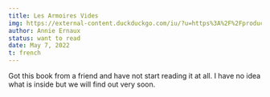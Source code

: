 ```yaml
---
title: Les Armoires Vides
img: https://external-content.duckduckgo.com/iu/?u=https%3A%2F%2Fproducts-images.di-static.com%2Fimage%2Fannie-ernaux-les-armoires-vides%2F9782070376001-475x500-1.jpg&f=1&nofb=1
author: Annie Ernaux
status: want to read
date: May 7, 2022
t: french
---
```


Got this book from a friend and have not start reading it at all. I have no idea what is inside but we will find out very soon.